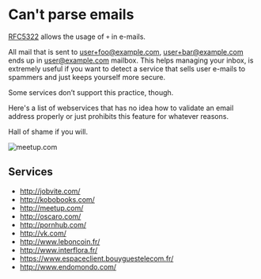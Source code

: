 # Can't parse emails

[RFC5322](https://tools.ietf.org/html/rfc5322#section-3.4.1) allows the usage of `+` in e-mails.

All mail that is sent to user+foo@example.com, user+bar@example.com ends up in user@example.com mailbox.
This helps managing your inbox, is extremely useful if you want to detect a service that sells user
e-mails to spammers and just keeps yourself more secure.

Some services don’t support this practice, though.

Here's a list of webservices that has no idea how to validate an email address properly
or just prohibits this feature for whatever reasons.

Hall of shame if you will.

![meetup.com](https://f.cloud.github.com/assets/129043/404706/4be59bc0-a96c-11e2-984d-c86798d00ea4.png)

## Services

* http://jobvite.com/
* http://kobobooks.com/
* http://meetup.com/
* http://oscaro.com/
* http://pornhub.com/
* http://vk.com/
* http://www.leboncoin.fr/
* http://www.interflora.fr/
* https://www.espaceclient.bouyguestelecom.fr/
* http://www.endomondo.com/
